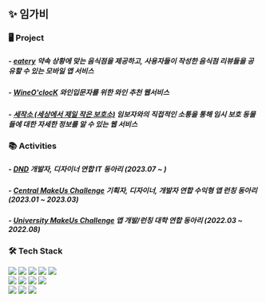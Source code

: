 ## ✨ 임가비

### 🖥 Project
##### - [eatery](https://github.com/orgs/Zelusik/repositories) 약속 상황에 맞는 음식점을 제공하고, 사용자들이 작성한 음식점 리뷰들을 공유할 수 있는 모바일 앱 서비스
##### - [WineO'clocK](https://github.com/Wine-O-clocK/wine-o-clock-front) 와인입문자를 위한 와인 추천 웹서비스
##### - [세작소 (세상에서 제일 작은 보호소)](https://github.com/orgs/The-Smallest-Shelter-UMC/repositories) 임보자와의 직접적인 소통을 통해 임시 보호 동물들에 대한 자세한 정보를 알 수 있는 웹 서비스

### 📚 Activities
##### - [DND](https://www.dnd.ac/) 개발자, 디자이너 연합 IT 동아리 (2023.07 ~ )
##### - [Central MakeUs Challenge](https://www.makeus.in/cmc) 기획자, 디자이너, 개발자 연합 수익형 앱 런칭 동아리 (2023.01 ~ 2023.03)
##### - [University MakeUs Challenge](https://www.makeus.in/umc) 앱 개발/런칭 대학 연합 동아리 (2022.03 ~ 2022.08)

### 🛠 Tech Stack
<img src="https://img.shields.io/badge/HTML5-E34F26?style=flat-square&logo=html5&logoColor=white"> <img src="https://img.shields.io/badge/CSS-1572B6?style=flat-square&logo=css3&logoColor=white"> <img src="https://img.shields.io/badge/JAVASCRIPT-F7DF1E?style=flat-square&logo=javascript&logoColor=black"> <img src="https://img.shields.io/badge/TYPESCRIPT-1572B6?style=flat-square&logo=typescript&logoColor=white"> <img src="https://img.shields.io/badge/Python-3776AB?style=flat-square&logo=Python&logoColor=white">  
<img src="https://img.shields.io/badge/REACT-61DAFB?style=flat-square&logo=react&logoColor=black"> <img src="https://img.shields.io/badge/NEXT.JS-000000?style=flat-square&logo=next.js&logoColor=white"> <img src="https://img.shields.io/badge/REACT NATIVE-61DAFB?style=flat-square&logo=react&logoColor=black"> <img src="https://img.shields.io/badge/STYLED COMPONENTS-DB7093?style=flat-square&logo=styled components&logoColor=white">  
<img src="https://img.shields.io/badge/RECOIL-3578E5?style=flat-square&logo=recoil&logoColor=white"> <img src="https://img.shields.io/badge/Redux-764ABC?style=flat-square&logo=redux&logoColor=white"> <img src="https://img.shields.io/badge/React Query-FF4154?style=flat-square&logo=React Query&logoColor=white">

